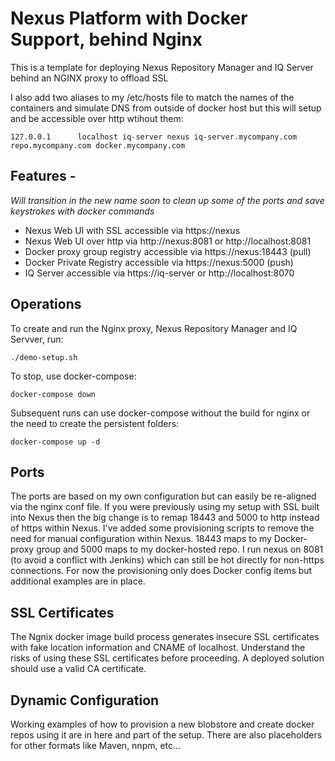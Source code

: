 # Nexus Platform with Docker Support, behind Nginx

This is a template for deploying Nexus Repository Manager and IQ Server behind an NGINX proxy to offload SSL

I also add two aliases to my /etc/hosts file to match the names of the containers and simulate DNS from outside of docker host but this will setup and be accessible over http wtihout them:

```
127.0.0.1      localhost iq-server nexus iq-server.mycompany.com repo.mycompany.com docker.mycompany.com
```

## Features - 
*Will transition in the new name soon to clean up some of the ports and save keystrokes with docker commands*

- Nexus Web UI with SSL accessible via https://nexus
- Nexus Web UI over http via http://nexus:8081 or http://localhost:8081
- Docker proxy group registry accessible via https://nexus:18443 (pull)
- Docker Private Registry accessible via https://nexus:5000  (push)
- IQ Server accessible via https://iq-server or http://localhost:8070

## Operations

To create and run the Nginx proxy, Nexus Repository Manager and IQ Servver, run:

```
./demo-setup.sh
```

To stop, use docker-compose:

```
docker-compose down
```

Subsequent runs can use docker-compose without the build for nginx or the need to create the persistent folders:

```
docker-compose up -d
```

## Ports

The ports are based on my own configuration but can easily be re-aligned via the nginx conf file. If you were previously using my setup with SSL built into Nexus then the big change is to remap 18443 and 5000 to http instead of https within Nexus. I've added some provisioning scripts to remove the need for manual configuration within Nexus. 18443 maps to my Docker-proxy group and 5000 maps to my docker-hosted repo. I run nexus on 8081 (to avoid a conflict with Jenkins) which can still be hot directly for non-https connections. For now the provisioning only does Docker config items but additional examples are in place.

## SSL Certificates

The Ngnix docker image build process generates insecure SSL certificates with fake location information and CNAME of localhost. Understand the risks of using these SSL certificates before proceeding. A deployed solution should use a valid CA certificate.


## Dynamic Configuration

Working examples of how to provision a new blobstore and create docker repos using it are in here and part of the setup. There are also placeholders for other formats like Maven, nnpm, etc...
